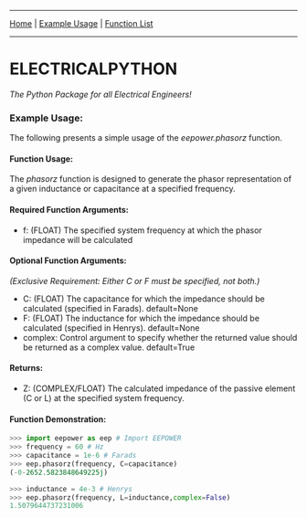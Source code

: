 
---

[Home](https://engineerjoe440.github.io/ELECTRICALPYTHON/index)
 | 
[Example Usage](https://engineerjoe440.github.io/ELECTRICALPYTHON/example)
 | 
[Function List](https://engineerjoe440.github.io/ELECTRICALPYTHON/functionlist)

---

# ELECTRICALPYTHON
*The Python Package for all Electrical Engineers!*

### Example Usage:
The following presents a simple usage of the *eepower.phasorz* function.

#### Function Usage:
The *phasorz* function is designed to generate the phasor representation of a given inductance or capacitance at a specified frequency.

#### Required Function Arguments:
- f: (FLOAT) The specified system frequency at which the phasor impedance will be calculated

#### Optional Function Arguments:
*(Exclusive Requirement: Either C or F must be specified, not both.)*
- C: (FLOAT) The capacitance for which the impedance should be calculated (specified in Farads). default=None
- F: (FLOAT) The inductance for which the impedance should be calculated (specified in Henrys). default=None
- complex: Control argument to specify whether the returned value should be returned as a complex value. default=True

#### Returns:
- Z: (COMPLEX/FLOAT) The calculated impedance of the passive element (C or L) at the specified system frequency.

#### Function Demonstration:


```python
>>> import eepower as eep # Import EEPOWER
>>> frequency = 60 # Hz
>>> capacitance = 1e-6 # Farads
>>> eep.phasorz(frequency, C=capacitance)
(-0-2652.5823848649225j)

>>> inductance = 4e-3 # Henrys
>>> eep.phasorz(frequency, L=inductance,complex=False)
1.5079644737231006
```
